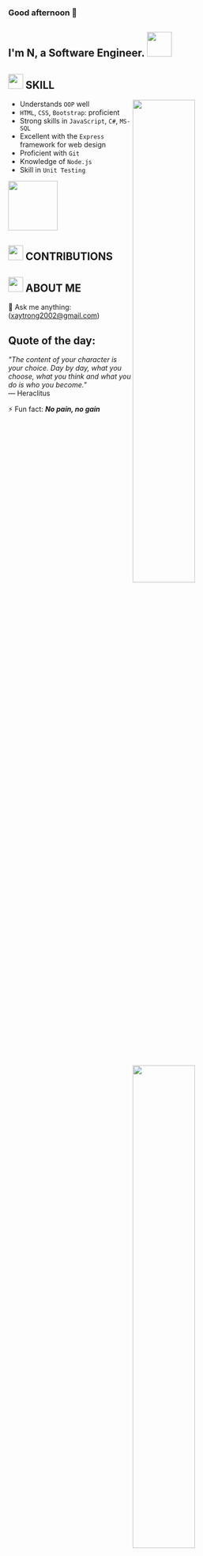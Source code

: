 ### Good afternoon 👋
<h2>I'm N, a Software Engineer. <img src="https://media.giphy.com/media/mGcNjsfWAjY5AEZNw6/giphy.gif" width="50"></h2>

## <img src="https://emojis.slackmojis.com/emojis/images/1588315024/8823/hyperkitty.gif?1588315024" width="30" /> SKILL
<a href="https://metrics.lecoq.io/ouuan?template=classic"><img align="right" width="50%" src="https://github-readme-stats.vercel.app/api?username=Xaydeptrai&show_icons=true&theme=synthwave"></a>

- Understands <code>OOP</code> well
- <code>HTML</code>, <code>CSS</code>, <code>Bootstrap</code>: proficient
- Strong skills in <code>JavaScript</code>, <code>C#</code>, <code>MS-SQL</code>
- Excellent with the <code>Express</code> framework for web design
- Proficient with <code>Git</code>
- Knowledge of <code>Node.js</code>
- Skill in <code>Unit Testing</code>

<img src="https://images.viblo.asia/1f5d99d1-8cb7-4d82-a627-d6934d20d94b.png" width="100" />

## <img src="https://images.viblo.asia/a22cc9ed-e446-4eae-ad55-1ddf8afbaa54.gif" width="30" /> CONTRIBUTIONS
<a href="https://metrics.lecoq.io/ouuan?template=classic"><img align="right" width="50%" src="https://github-readme-stats.vercel.app/api/top-langs/?username=Xaydeptrai&show_icons=true&theme=synthwave&layout=compact"></a>

####

####

####

## <img src="https://i.imgur.com/g4uAchW.gif" width="30" /> ABOUT ME
💬 Ask me anything: (xaytrong2002@gmail.com)
## Quote of the day:
<em>&quot;The content of your character is your choice. Day by day, what you choose, what you think and what you do is who you become.&quot;</em> <br>
— Heraclitus

⚡ Fun fact: <em><strong>No pain, no gain</strong></em>
